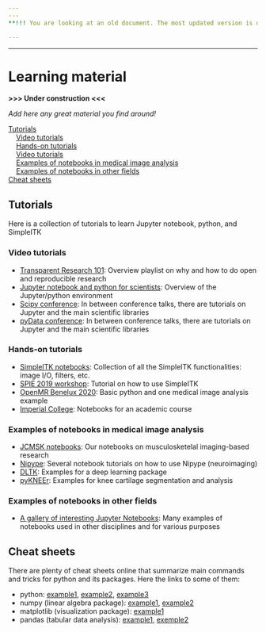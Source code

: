 ```yaml
---
---
**!!! You are looking at an old document. The most updated version is on our [website](https://jcmsk.github.io) !!!**

---
```

---


# Learning material

**>>> Under construction <<<**

*Add here any great material you find around!*

[Tutorials](#Tutorials)     
&nbsp; &nbsp; [Video tutorials](#Video-tutorials)  
&nbsp; &nbsp; [Hands-on tutorials](#Hands-on-tutorials)  
&nbsp; &nbsp; [Video tutorials](#Examples-of-notebooks-in-medical-image-analysis)  
&nbsp; &nbsp; [Examples of notebooks in medical image analysis](#Examples-of-notebooks-in-medical-image-analysis)  
&nbsp; &nbsp; [Examples of notebooks in other fields](#Examples-of-notebooks-in-other-fields)       
[Cheat sheets](#Cheat-sheets)


## Tutorials
Here is a collection of tutorials to learn Jupyter notebook, python, and SimpleITK

### Video tutorials
- [Transparent Research 101](https://www.youtube.com/playlist?list=PLj8QFvBykB7cdVPr6CY08UyPPPzy8R2Ar): Overview playlist on why and how to do open and reproducible research
- [Jupyter notebook and python for scientists](https://www.youtube.com/playlist?list=PLj8QFvBykB7fGEH274TlqhToqGd_Qxt1H): Overview of the Jupyter/python environment
- [Scipy conference](https://www.youtube.com/user/EnthoughtMedia/videos): In between conference talks, there are tutorials on Jupyter and the main scientific libraries
- [pyData conference](https://www.youtube.com/user/PyDataTV): In between conference talks, there are tutorials on Jupyter and the main scientific libraries

### Hands-on tutorials
- [SimpleITK notebooks](http://insightsoftwareconsortium.github.io/SimpleITK-Notebooks/): Collection of all the SimpleITK functionalities: image I/O, filters, etc. 
- [SPIE 2019 workshop](https://simpleitk.org/SPIE2019_COURSE/): Tutorial on how to use SimpleITK
- [OpenMR Benelux 2020](https://github.com/sbonaretti/2020_OpenMR_jupyter): Basic python and one medical image analysis example  
- [Imperial College](https://github.com/ozan-oktay/Medical-Image-Analysis-IPython-Tutorials): Notebooks for an academic course

### Examples of notebooks in medical image analysis  
- [JCMSK notebooks](https://github.com/JCMSK/nb_gallery): Our notebooks on musculosketelal imaging-based research  
- [Nipype](https://miykael.github.io/nipype_tutorial/): Several notebook tutorials on how to use Nipype (neuroimaging)
- [DLTK](https://github.com/DLTK/DLTK/tree/master/examples/tutorials): Examples for a deep learning package  
- [pyKNEEr](https://github.com/sbonaretti/pyKNEEr): Examples for knee cartilage segmentation and analysis

### Examples of notebooks in other fields 
- [A gallery of interesting Jupyter Notebooks](https://github.com/jupyter/jupyter/wiki/A-gallery-of-interesting-Jupyter-Notebooks): Many examples of notebooks used in other disciplines and for various purposes  


## Cheat sheets  
There are plenty of cheat sheets online that summarize main commands and tricks for python and its packages. Here the links to some of them:
- python: [example1](https://ehmatthes.github.io/pcc/cheatsheets/README.html), 
          [example2](https://s3.amazonaws.com/assets.datacamp.com/blog_assets/PythonForDataScience.pdf),
          [example3](https://s3.amazonaws.com/dq-blog-files/python-cheat-sheet-basic.pdf)  
- numpy (linear algebra package): [example1](https://s3.amazonaws.com/assets.datacamp.com/blog_assets/Numpy_Python_Cheat_Sheet.pdf),
                                  [example2](https://s3.amazonaws.com/dq-blog-files/numpy-cheat-sheet.pdf)
- matplotlib (visualization package): [example1](https://github.com/matplotlib/cheatsheets)
- pandas (tabular data analysis): [example1](https://s3.amazonaws.com/assets.datacamp.com/blog_assets/Python_Pandas_Cheat_Sheet_2.pdf), 
                                  [exemple2](https://drive.google.com/file/d/1UHK8wtWbADvHKXFC937IS6MTnlSZC_zB/view)
